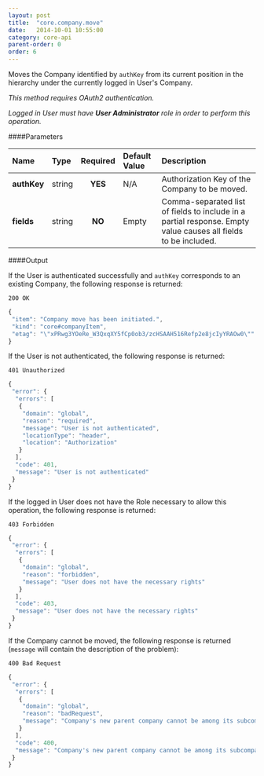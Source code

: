 ```yaml
---
layout: post
title:  "core.company.move"
date:   2014-10-01 10:55:00
category: core-api
parent-order: 0
order: 6
---
```

Moves the Company identified by `authKey` from its current position in the hierarchy under the currently logged in User's Company.

*This method requires OAuth2 authentication.*

*Logged in User must have **User Administrator** role in order to perform this operation.*

####Parameters

| Name    | Type   | Required | Default Value | Description |
|:--------|:-------|:--------:|:--------------|:------------|
| **authKey**  | string |  **YES**  | N/A | Authorization Key of the Company to be moved. |
| **fields**  | string |  **NO**  | Empty | Comma-separated list of fields to include in a partial response. Empty value causes all fields to be included. |


####Output

If the User is authenticated successfully and `authKey` corresponds to an existing Company, the following response is returned:

```200 OK```

```javascript  
{
 "item": "Company move has been initiated.",
 "kind": "core#companyItem",
 "etag": "\"xPRwg3YOeRe_W3QxqXY5fCp0ob3/zcHSAAH516Refp2e8jcIyYRAOw0\""
}
```

If the User is not authenticated, the following response is returned:

```401 Unauthorized```
 
```javascript
{
 "error": {
  "errors": [
   {
    "domain": "global",
    "reason": "required",
    "message": "User is not authenticated",
    "locationType": "header",
    "location": "Authorization"
   }
  ],
  "code": 401,
  "message": "User is not authenticated"
 }
}
```

If the logged in User does not have the Role necessary to allow this operation, the following response is returned:

```403 Forbidden```
 
```javascript
{
 "error": {
  "errors": [
   {
    "domain": "global",
    "reason": "forbidden",
    "message": "User does not have the necessary rights"
   }
  ],
  "code": 403,
  "message": "User does not have the necessary rights"
 }
}
```

If the Company cannot be moved, the following response is returned (`message` will contain the description of the problem):

```400 Bad Request```
 
```javascript  
{
 "error": {
  "errors": [
   {
    "domain": "global",
    "reason": "badRequest",
    "message": "Company's new parent company cannot be among its subcompanies."
   }
  ],
  "code": 400,
  "message": "Company's new parent company cannot be among its subcompanies."
 }
}
``` 
 
 